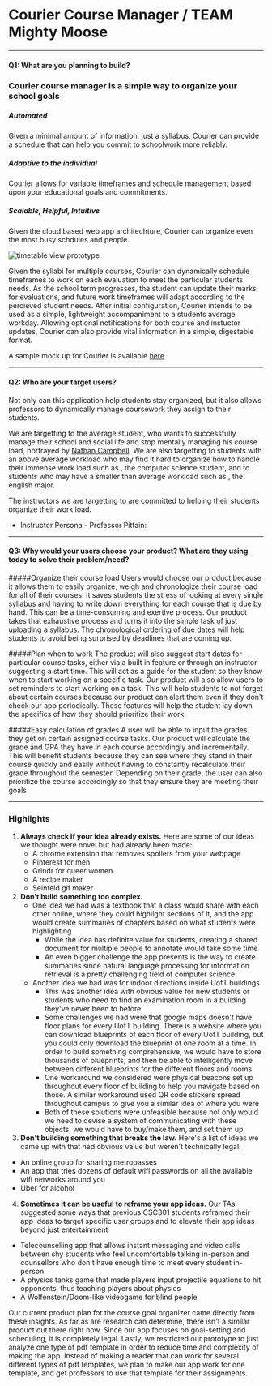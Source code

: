 # Courier Course Manager / TEAM Mighty Moose

*******
#### Q1: What are you planning to build?

### Courier course manager is a simple way to organize your school goals

##### Automated
Given a minimal amount of information, just a syllabus, Courier can provide a schedule that can help you commit to schoolwork more reliably.

##### Adaptive to the individual
Courier allows for variable timeframes and schedule management based upon your educational goals and commitments.

##### Scalable, Helpful, Intuitive
Given the cloud based web app architechture, Courier can organize even the most busy schdules and people.

![timetable view prototype](https://github.com/csc301-winter-2017/project-team-11/blob/master/deliverables/Timetable_view_prototype.png "Early prototype of base timetable view")

Given the syllabi for multiple courses, Courier can dynamically schedule timeframes to work on each evaluation to meet the particular students needs. As the school term progresses, the student can update their marks for evaluations, and future work timeframes will adapt according to the percieved student needs. 
After initial configuration, Courier intends to be used as a simple, lightweight accompaniment to a students average workday. Allowing optional notifications for both course and instuctor updates, Courier can also provide vital information in a simple, digestable format. 

A sample mock up for Courier is available [here](https://marvelapp.com/2a3a6b6/screen/24775274)
*******

#### Q2: Who are your target users?

Not only can this application help students stay organized, but it also allows professors to dynamically manage coursework they assign to their students.

We are targetting to the average student, who wants to successfully manage their school and social life and stop mentally managing his course load, portrayed by [Nathan Campbell](https://app.xtensio.com/folio/58etyr0z).
We are also targetting to students with an above average workload who may find it hard to organize how to handle their immense work load such as <insert Student here>, the computer science student, and to students who may have a smaller than average workload such as <insert Student here>, the english major.

The instructors we are targetting to are committed to helping their students organize their work load. 
* Instructor Persona - Professor Pittain:

*******

#### Q3: Why would your users choose your product? What are they using today to solve their problem/need?

#####Organize their course load
Users would choose our product because it allows them to easily organize, weigh  and chronologize their course load for all of their courses. It saves students the stress of looking at every single syllabus and having to write down everything for each course that is due by hand. This can be a time-consuming and exertive process. Our product takes that exhaustive process and turns it into the simple task of just uploading a syllabus. The chronological ordering of due dates will help students to avoid being surprised by deadlines that are coming up.

#####Plan when to work
The product will also suggest start dates for particular course tasks, either via a built in feature or through an instructor suggesting a start time. This will act as a guide for the student so they know when to start working on a specific task. Our product will also allow users to set reminders to start working on a task. This will help students to not forget about certain courses because our product can alert them even if they don't check our app periodically. These features will help the student lay down the specifics of how they should prioritize their work.

#####Easy calculation of grades
A user will be able to input the grades they get on certain assigned course tasks. Our product will calculate the grade and GPA they have in each course accordingly and incrementally. This will benefit students because they can see where they stand in their course quickly and easily without having to constantly recalculate their grade throughout the semester.  Depending on their grade, the user can also prioritize the course accordingly so that they ensure they are meeting their goals. 


*******

### Highlights

1. **Always check if your idea already exists.** Here are some of our ideas we thought were novel but had already been made:
    * A chrome extension that removes spoilers from your webpage
    * Pinterest for men
    * Grindr for queer women
    * A recipe maker
    * Seinfeld gif maker
2. **Don’t build something too complex.**
    * One idea we had was a textbook that a class would share with each other online, where they could highlight sections of it, and the app would create summaries of chapters based on what students were highlighting
	    * While the idea has definite value for students, creating a shared document for multiple people to annotate would take some time
	    * An even bigger challenge the app presents is the way to create summaries since natural language processing for information retrieval is a pretty challenging field of computer science
    * Another idea we had was for indoor directions inside UofT buildings
	    * This was another idea with obvious value for new students or students who need to find an examination room in a building they've never been to before
	    * Some challenges we had were that google maps doesn't have floor plans for every UofT building. There is a website where you can download blueprints of each floor of every UofT building, but you could only download the blueprint of one room at a time. In order to build something comprehensive, we would have to store thousands of blueprints, and then be able to intelligently move between different blueprints for the different floors and rooms
	    * One workaround we considered were physical beacons set up throughout every floor of building to help you navigate based on those. A similar workaround used QR code stickers spread throughout campus to give you a similar idea of where you were
	    * Both of these solutions were unfeasible because not only would we need to devise a system of communicating with these objects, we would have to buy/make them, and set them up.
3. **Don't building something that breaks the law.** Here's a list of ideas we came up with that had obvious value but weren't technically legal:
 * An online group for sharing metropasses
 * An app that tries dozens of default wifi passwords on all the available wifi networks around you
 * Uber for alcohol
4.  **Sometimes it can be useful to reframe your app ideas.** Our TAs suggested some ways that previous CSC301 students reframed their app ideas to target specific user groups and to elevate their app ideas beyond just entertainment
  * Telecounselling app that allows instant messaging and video calls between shy students who feel uncomfortable talking in-person and counsellors who don't have enough time to meet every student in-person
  * A physics tanks game that made players input projectile equations to hit opponents, thus teaching players about physics
  * A Wolfenstein/Doom-like videogame for blind people

Our current product plan for the course goal organizer came directly from these insights. As far as are research can determine, there isn't a similar product out there right now. Since our app focuses on goal-setting and scheduling, it is completely legal. Lastly, we restricted our prototype to just analyze one type of pdf template in order to reduce time and complexity of making the app. Instead of making a reader that can work for several different types of pdf templates, we plan to make our app work for one template, and get professors to use that template for their assignments.

